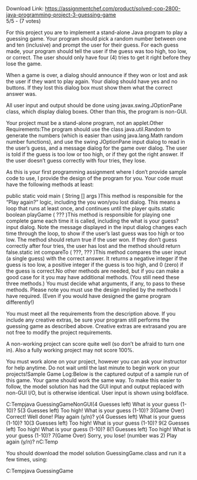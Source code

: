 Download Link: https://assignmentchef.com/product/solved-cop-2800-java-programming-project-3-guessing-game
<br>
5/5 - (7 votes)

For this project you are to implement a stand-alone Java program to play a guessing game.  Your program should pick a random number between one and ten (inclusive) and prompt the user for their guess.  For each guess made, your program should tell the user if the guess was too high, too low, or correct.  The user should only have four (4) tries to get it right before they lose the game.



When a game is over, a dialog should announce if they won or lost and ask the user if they want to play again.  Your dialog should have yes and no buttons.  If they lost this dialog box must show them what the correct answer was.

All user input and output should be done using javax.swing.JOptionPane class, which display dialog boxes.  Other than this, the program is non-GUI.

Your project must be a stand-alone program, not an applet.Other Requirements:The program should use the class java.util.Random to generate the numbers (which is easier than using java.lang.Math random number functions), and use the swing JOptionPane input dialog to read in the user’s guess, and a message dialog for the game over dialog.  The user is told if the guess is too low or too high, or if they got the right answer.  If the user doesn’t guess correctly with four tries, they lose.

As this is your first programming assignment where I don’t provide sample code to use, I provide the design of the program for you.  Your code must have the following methods at least:

public static void main ( String [] args )This method is responsible for the “Play again?” logic, including the you won/you lost dialog.  This means a loop that runs at least once, and continues until the player quits.static boolean playGame ( ??? )This method is responsible for playing one complete game each time it is called, including the what is your guess? input dialog.  Note the message displayed in the input dialog changes each time through the loop, to show if the user’s last guess was too high or too low.  The method should return true if the user won.  If they don’t guess correctly after four tries, the user has lost and the method should return false.static int compareTo ( ???, ??? )This method compares the user input (a single guess) with the correct answer.  It returns a negative integer if the guess is too low, a positive integer if the guess is too high, and 0 (zero) if the guess is correct.No other methods are needed, but if you can make a good case for it you may have additional methods.  (You still need these three methods.)  You must decide what arguments, if any, to pass to these methods.  Please note you must use the design implied by the methods I have required.  (Even if you would have designed the game program differently!)

You must meet all the requirements from the description above.  If you include any creative extras, be sure your program still performs the guessing game as described above.  Creative extras are extrasand you are not free to modify the project requirements.

A non-working project can score quite well (so don’t be afraid to turn one in).  Also a fully working project may not score 100%.

You must work alone on your project, however you can ask your instructor for help anytime.  Do not wait until the last minute to begin work on your projects!Sample Game Log:Below is the captured output of a sample run of this game.  Your game should work the same way.  To make this easier to follow, the model solution has had the GUI input and output replaced with non-GUI I/O, but is otherwise identical.  User input is shown using boldface.

C:Tempjava GuessingGameNonGUI(4 Guesses left) What is your guess (1-10)? 5(3 Guesses left) Too high! What is your guess (1-10)? 3(Game Over) Correct! Well done! Play again (y/n)? y(4 Guesses left) What is your guess (1-10)? 10(3 Guesses left) Too high! What is your guess (1-10)? 9(2 Guesses left) Too high! What is your guess (1-10)? 8(1 Guesses left) Too high! What is your guess (1-10)? 7(Game Over) Sorry, you lose! (number was 2) Play again (y/n)? nC:Temp

You should download the model solution GuessingGame.class and run it a few times, using:

C:Tempjava GuessingGame
